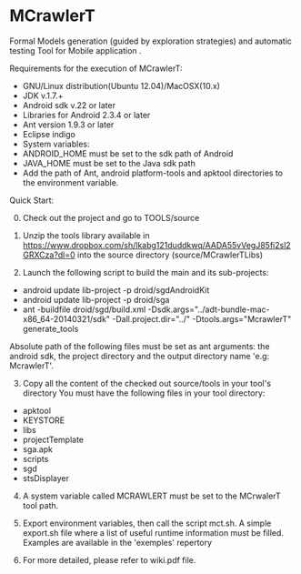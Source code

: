 MCrawlerT
=========

Formal Models generation (guided by exploration strategies) and automatic testing Tool for Mobile application .


Requirements for the execution of MCrawlerT:

- GNU/Linux distribution(Ubuntu 12.04)/MacOSX(10.x)
- JDK v.1.7.+
- Android sdk v.22 or later
- Libraries for Android 2.3.4 or later 
- Ant version 1.9.3 or later
- Eclipse indigo
- System variables: 
 - ANDROID\_HOME must be set to the sdk path of Android
 - JAVA\_HOME must be set to the Java sdk path
 - Add the path of Ant, android platform-tools and apktool directories to the environment variable. 



Quick Start:

0. Check out the project and go to TOOLS/source

1. Unzip the tools library available in  https://www.dropbox.com/sh/lkabg121duddkwq/AADA55vVegJ85fi2sl2GRXCza?dl=0 into the source directory (source/MCrawlerTLibs)

2. Launch the following script to build the main and its sub-projects: 
- android update lib-project -p droid/sgdAndroidKit
- android update lib-project -p droid/sga
- ant -buildfile droid/sgd/build.xml -Dsdk.args="../adt-bundle-mac-x86_64-20140321/sdk" -Dall.project.dir="../" -Dtools.args="McrawlerT"  generate_tools

Absolute path of the following files must be set as ant arguments: the android sdk, the project directory and the output directory name 'e.g: McrawlerT'.

3. Copy all the content of the checked out source/tools in your tool's directory
You must have the following files in your tool directory: 

- apktool
- KEYSTORE
- libs
- projectTemplate
- sga.apk
- scripts
- sgd
- stsDisplayer

4. A system variable called MCRAWLERT must be set to the MCrwalerT tool path. 

5. Export environment variables, then call the script mct.sh.
A simple export.sh file where a list of useful runtime information must be filled.
Examples are available in the 'exemples' repertory 

6. For more detailed, please refer to wiki.pdf file. 



